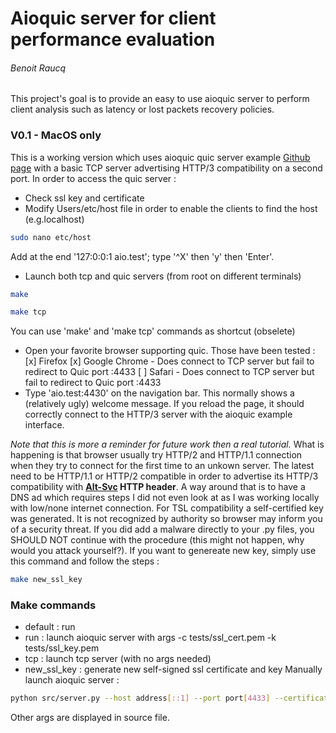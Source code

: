 # Aioquic server for client performance evaluation
###### Benoit Raucq

This project's goal is to provide an easy to use aioquic server to perform client analysis such as latency or lost packets recovery policies.

### V0.1 - MacOS only
This is a working version which uses aioquic quic server example [Github page](https://github.com/aiortc/aioquic/tree/main/examples) with a basic TCP server advertising HTTP/3 compatibility on a second port.
In order to access the quic server :
+ Check ssl key and certificate
+ Modify Users/etc/host file in order to enable the clients to find the host (e.g.localhost)
```bash
sudo nano etc/host
```
Add at the end '127:0:0:1	aio.test'; type '^X' then 'y' then 'Enter'.
+ Launch both tcp and quic servers (from root on different terminals)
```bash
make
```

```bash
make tcp
```
You can use 'make' and 'make tcp' commands as shortcut (obselete)
+ Open your favorite browser supporting quic. Those have been tested :
	[x] Firefox
	[x] Google Chrome - Does connect to TCP server but fail to redirect to Quic port :4433
	[ ] Safari - Does connect to TCP server but fail to redirect to Quic port :4433
+ Type 'aio.test:4430' on the navigation bar. This normally shows a (relatively ugly) welcome message. If you reload the page, it should correctly connect to the HTTP/3 server with the aioquic example interface.

_Note that this is more a reminder for future work then a real tutorial._
What is happening is that browser usually try HTTP/2 and HTTP/1.1 connection when they try to connect for the first time to an unkown server. The latest need to be HTTP/1.1 or HTTP/2 compatible in order to advertise its HTTP/3 compatibility with **[Alt-Svc](https://developer.mozilla.org/en-US/docs/Web/HTTP/Headers/Alt-Svc) HTTP header**. A way around that is to have a DNS ad which requires steps I did not even look at as I was working locally with low/none internet connection.
For TSL compatibility a self-certified key was generated. It is not recognized by authority so browser may inform you of a security threat. If you did add a malware directly to your .py files, you SHOULD NOT continue with the procedure (this might not happen, why would you attack yourself?). If you want to genereate new key, simply use this command and follow the steps :
```bash
make new_ssl_key
```

### Make commands
- default : run
- run : launch aioquic server with args -c tests/ssl_cert.pem -k tests/ssl_key.pem
- tcp : launch tcp server (with no args needed)
- new_ssl_key : generate new self-signed ssl certificate and key
Manually launch aioquic server :
```bash
python src/server.py --host address[::1] --port port[4433] --certificate path/to/certificate.pem --private-key path/to/key.pem --secret-log /logfile
```
Other args are displayed in source file.
